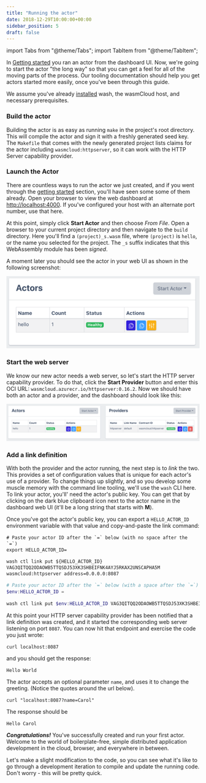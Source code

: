 ```yaml
---
title: "Running the actor"
date: 2018-12-29T10:00:00+00:00
sidebar_position: 5
draft: false
---
```


import Tabs from "@theme/Tabs";
import TabItem from "@theme/TabItem";

In [Getting started](/docs/getting-started.mdx) you ran an actor from the dashboard UI. Now, we're going to start the actor "the long way" so that you can get a feel for all of the moving parts of the process. Our tooling documentation should help you get actors started more easily, once you've been through this guide.

We assume you've already [installed](/docs/installation.mdx) wash, the wasmCloud host, and necessary prerequisites.

### Build the actor

Building the actor is as easy as running `make` in the project's root directory. This will compile the actor and sign it with a freshly generated seed key. The `Makefile` that comes with the newly generated project lists claims for the actor including `wasmcloud:httpserver`, so it can work with the HTTP Server capability provider.

### Launch the Actor

There are countless ways to run the actor we just created, and if you went through the [getting started](/docs/getting-started.mdx) section, you'll have seen some some of them already. Open your browser to view the web dashboard at [http://localhost:4000](http://localhost:4000). If you've configured your host with an alternate port number, use that here.

At this point, simply click **Start Actor** and then choose _From File_. Open a browser to your current project directory and then navigate to the `build` directory. Here you'll find a `(project)_s.wasm` file, where `(project)` is `hello`, or the name you selected for the project. The `_s` suffix indicates that this WebAssembly module has been _signed_.

A moment later you should see the actor in your web UI as shown in the following screenshot:

![actor started](./actor.png)

### Start the web server

We know our new actor needs a web server, so let's start the HTTP server capability provider. To do that, click the **Start Provider** button and enter this OCI URL: `wasmcloud.azurecr.io/httpserver:0.16.2`. Now we should have both an actor and a provider, and the dashboard should look like this:

![actor and provider](./actorandprovider.png)

### Add a link definition

With both the provider and the actor running, the next step is to _link_ the two. This provides a set of configuration values that is unique for each actor's use of a provider. To change things up slightly, and so you develop some muscle memory with the command line tooling, we'll use the `wash` CLI here. To link your actor, you'll' need the actor's public key. You can get that by clicking on the dark blue clipboard icon next to the actor name in the dashboard web UI (it'll be a long string that starts with **M**).

Once you've got the actor's public key, you can export a `HELLO_ACTOR_ID` environment variable with that value and copy-and-paste the link command:

<Tabs>
<TabItem value="unix" label="Unix" default>

```shell
# Paste your actor ID after the `=` below (with no space after the `=`)
export HELLO_ACTOR_ID=
```

```shell
wash ctl link put ${HELLO_ACTOR_ID} VAG3QITQQ2ODAOWB5TTQSDJ53XK3SHBEIFNK4AYJ5RKAX2UNSCAPHA5M wasmcloud:httpserver address=0.0.0.0:8087
```

  </TabItem>
  <TabItem value="powershell" label="Powershell" default>

```powershell
# Paste your actor ID after the `=` below (with a space after the `=`)
$env:HELLO_ACTOR_ID =
```

```powershell
wash ctl link put $env:HELLO_ACTOR_ID VAG3QITQQ2ODAOWB5TTQSDJ53XK3SHBEIFNK4AYJ5RKAX2UNSCAPHA5M wasmcloud:httpserver address=0.0.0.0:8087
```

  </TabItem>
</Tabs>

At this point your HTTP server capability provider has been notified that a link definition was created, and it started the corresponding web server listening on port `8087`. You can now hit that endpoint and exercise the code you just wrote:

```shell
curl localhost:8087
```

and you should get the response:

```text
Hello World
```

The actor accepts an optional parameter `name`, and uses it to change the greeting. (Notice the quotes around the url below).

```shell
curl "localhost:8087?name=Carol"
```

The response should be

```text
Hello Carol
```

_**Congratulations!**_ You've successfully created and run your first actor. Welcome to the world of boilerplate-free, simple distributed application development in the cloud, browser, and everywhere in between.

Let's make a slight modification to the code, so you can see what it's like to go through a development iteration to compile and update the running code. Don't worry - this will be pretty quick.

